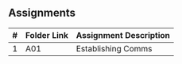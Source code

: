 ##  Assignments

|   #   | Folder Link | Assignment Description |
| :---: | ----------- | ---------------------- |
|   1   | A01 | Establishing Comms |
